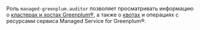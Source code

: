 Роль `managed-greenplum.auditor` позволяет просматривать информацию о [кластерах и хостах Greenplum®](../../managed-greenplum/concepts/index.md), а также о [квотах](../../managed-greenplum/concepts/limits.md#quotas) и операциях с ресурсами сервиса Managed Service for Greenplum®.